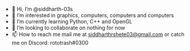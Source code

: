 - 👋 Hi, I’m @siddharth-03s
- 👀 I’m interested in graphics, computers, computers and computers
- 🌱 I’m currently learning Python, C++ and OpenGL
- 💞️ I’m looking to collaborate on nothing for now
- 📫 How to reach me mail me at siddharthrshete03@gmail.com or catch me on Discord: rototrash#0300


